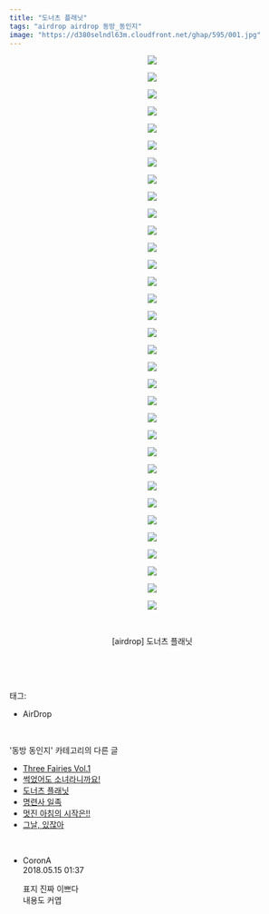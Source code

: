 ```yaml
---
title: "도너츠 플래닛"
tags: "airdrop airdrop 동방_동인지"
image: "https://d380selndl63m.cloudfront.net/ghap/595/001.jpg"
---
```

<div class="article">
<p style="text-align: center; clear: none; float: none;"><img src="{{ site.imgserver5 }}/ghap/595/001.jpg"/></p>
<p style="text-align: center; clear: none; float: none;"><img src="{{ site.imgserver5 }}/ghap/595/002.jpg"/></p>
<p style="text-align: center; clear: none; float: none;"><img src="{{ site.imgserver5 }}/ghap/595/003.jpg"/></p>
<p style="text-align: center; clear: none; float: none;"><img src="{{ site.imgserver5 }}/ghap/595/004.jpg"/></p>
<p style="text-align: center; clear: none; float: none;"><img src="{{ site.imgserver5 }}/ghap/595/005.jpg"/></p>
<p style="text-align: center; clear: none; float: none;"><img src="{{ site.imgserver5 }}/ghap/595/006.jpg"/></p>
<p style="text-align: center; clear: none; float: none;"><img src="{{ site.imgserver5 }}/ghap/595/007.jpg"/></p>
<p style="text-align: center; clear: none; float: none;"><img src="{{ site.imgserver5 }}/ghap/595/008.jpg"/></p>
<p style="text-align: center; clear: none; float: none;"><img src="{{ site.imgserver5 }}/ghap/595/009.jpg"/></p>
<p style="text-align: center; clear: none; float: none;"><img src="{{ site.imgserver5 }}/ghap/595/010.jpg"/></p>
<p style="text-align: center; clear: none; float: none;"><img src="{{ site.imgserver5 }}/ghap/595/011.jpg"/></p>
<p style="text-align: center; clear: none; float: none;"><img src="{{ site.imgserver5 }}/ghap/595/012.jpg"/></p>
<p style="text-align: center; clear: none; float: none;"><img src="{{ site.imgserver5 }}/ghap/595/013.jpg"/></p>
<p style="text-align: center; clear: none; float: none;"><img src="{{ site.imgserver5 }}/ghap/595/014.jpg"/></p>
<p style="text-align: center; clear: none; float: none;"><img src="{{ site.imgserver5 }}/ghap/595/015.jpg"/></p>
<p style="text-align: center; clear: none; float: none;"><img src="{{ site.imgserver5 }}/ghap/595/016.jpg"/></p>
<p style="text-align: center; clear: none; float: none;"><img src="{{ site.imgserver5 }}/ghap/595/017.jpg"/></p>
<p style="text-align: center; clear: none; float: none;"><img src="{{ site.imgserver5 }}/ghap/595/018.jpg"/></p>
<p style="text-align: center; clear: none; float: none;"><img src="{{ site.imgserver5 }}/ghap/595/019.jpg"/></p>
<p style="text-align: center; clear: none; float: none;"><img src="{{ site.imgserver5 }}/ghap/595/020.jpg"/></p>
<p style="text-align: center; clear: none; float: none;"><img src="{{ site.imgserver5 }}/ghap/595/021.jpg"/></p>
<p style="text-align: center; clear: none; float: none;"><img src="{{ site.imgserver5 }}/ghap/595/022.jpg"/></p>
<p style="text-align: center; clear: none; float: none;"><img src="{{ site.imgserver5 }}/ghap/595/023.jpg"/></p>
<p style="text-align: center; clear: none; float: none;"><img src="{{ site.imgserver5 }}/ghap/595/024.jpg"/></p>
<p style="text-align: center; clear: none; float: none;"><img src="{{ site.imgserver5 }}/ghap/595/025.jpg"/></p>
<p style="text-align: center; clear: none; float: none;"><img src="{{ site.imgserver5 }}/ghap/595/026.jpg"/></p>
<p style="text-align: center; clear: none; float: none;"><img src="{{ site.imgserver5 }}/ghap/595/027.jpg"/></p>
<p style="text-align: center; clear: none; float: none;"><img src="{{ site.imgserver5 }}/ghap/595/028.jpg"/></p>
<p style="text-align: center; clear: none; float: none;"><img src="{{ site.imgserver5 }}/ghap/595/029.jpg"/></p>
<p style="text-align: center; clear: none; float: none;"><img src="{{ site.imgserver5 }}/ghap/595/030.jpg"/></p>
<p style="text-align: center; clear: none; float: none;"><img src="{{ site.imgserver5 }}/ghap/595/031.jpg"/></p>
<p style="text-align: center; clear: none; float: none;"><img src="{{ site.imgserver5 }}/ghap/595/032.jpg"/></p>
<p style="text-align: center; clear: none; float: none;"><img src="{{ site.imgserver5 }}/ghap/595/033.jpg"/></p>
<p style="text-align: center; clear: none; float: none;"><br/></p>
<p style="text-align: center; clear: none; float: none;">[airdrop] 도너츠 플래닛</p>
<p><br/></p>
</div><br/>
<div class="tagTrail">
<p>태그: </p>
<ul>
<li>AirDrop</li>
</ul>
</div><br/>
<div class="another">
<p>'동방 동인지' 카테고리의 다른 글</p>
<ul>
<li><a href="/ghap_597">Three Fairies Vol.1</a></li>
<li><a href="/ghap_596">썩었어도 소녀라니까요!</a></li>
<li><a href="/ghap_595">도너츠 플래닛</a></li>
<li><a href="/ghap_593">명련사 일족</a></li>
<li><a href="/ghap_592">멋진 아침의 시작은!!</a></li>
<li><a href="/ghap_591">그날, 있잖아</a></li>
</ul>
</div><br/>
<div class="cb_module cb_fluid">
<div class="cb_wrt cb_profile">
<div class="comment">
<ul>
<li class="cb_thumb_off" id="comment15255749">
<div class="cb_comment_area">
<div class="cb_info_area">
<div class="cb_section">
<span class="cb_nick_name">CoronA</span>
</div>
<div class="cb_section">
<span class="cb_date">2018.05.15 01:37 </span>
</div>
</div>
<div class="cb_dsc_comment">
<p class="cb_dsc">
											표지 진짜 이쁘다<br/>
내용도 커엽
										</p>
</div>
</div></li>
</ul>
</div>
</div><!-- commentList close -->
</div><br/>
